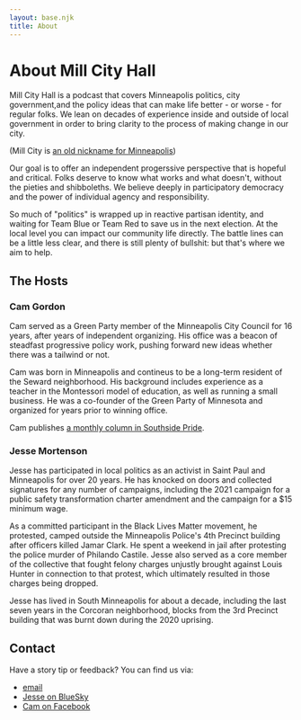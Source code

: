```yaml
---
layout: base.njk
title: About
---
```


# About Mill City Hall

Mill City Hall is a podcast that covers Minneapolis politics, city government,and the policy ideas that can make life better - or worse - for regular folks. We lean on decades of experience inside and outside of local government in order to bring clarity to the process of making change in our city. 

(Mill City is [an old nickname for Minneapolis](https://www.mnhs.org/millcity))

Our goal is to offer an independent progerssive perspective that is hopeful and critical. Folks deserve to know what works and what doesn't, without the pieties and shibboleths. We believe deeply in participatory democracy and the power of individual agency and responsibility.

So much of "politics" is wrapped up in reactive partisan identity, and waiting for Team Blue or Team Red to save us in the next election. At the local level you can impact our community life directly. The battle lines can be a little less clear, and there is still plenty of bullshit: but that's where we aim to help.

## The Hosts

### Cam Gordon
Cam served as a Green Party member of the Minneapolis City Council for 16 years, after years of independent organizing. His office was a beacon of steadfast progressive policy work, pushing forward new ideas whether there was a tailwind or not.

Cam was born in Minneapolis and contineus to be a long-term resident of the Seward neighborhood. His background includes experience as a teacher in the Montessori model of education, as well as running a small business. He was a co-founder of the Green Party of Minnesota and organized for years prior to winning office.

Cam publishes [a monthly column in Southside Pride](https://southsidepride.com/category/columnists/cam-gordon/cams-corner/).

### Jesse Mortenson
Jesse has participated in local politics as an activist in Saint Paul and Minneapolis for over 20 years. He has knocked on doors and collected signatures for any number of campaigns, including the 2021 campaign for a public safety transformation charter amendment and the campaign for a $15 minimum wage. 

As a committed participant in the Black Lives Matter movement, he protested, camped outside the Minneapolis Police's 4th Precinct building after officers killed Jamar Clark. He spent a weekend in jail after protesting the police murder of Philando Castile. Jesse also served as a core member of the collective that fought felony charges unjustly brought against Louis Hunter in connection to that protest, which ultimately resulted in those charges being dropped.

Jesse has lived in South Minneapolis for about a decade, including the last seven years in the Corcoran neighborhood, blocks from the 3rd Precinct building that was burnt down during the 2020 uprising.

## Contact

Have a story tip or feedback? You can find us via:

- [email](mailto:contact@millcityhall.com)
- [Jesse on BlueSky](https://bsky.app/profile/jk9.bsky.social)
- [Cam on Facebook](https://www.facebook.com/CamA.Gordon)
